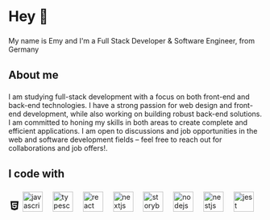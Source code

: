 <head><link href="https://unpkg.com/boxicons@2.1.4/css/boxicons.min.css">
<h1 align="left">Hey 👋</h1>

###

<p align="left">My name is Emy and I'm a Full Stack Developer & Software Engineer, from Germany</p>

###

<h2 align="left">About me</h2>

###

<p align="left">I am studying full-stack development with a focus on both front-end and back-end technologies. I have a strong passion for web design and front-end development, while also working on building robust back-end solutions. I am committed to honing my skills in both areas to create complete and efficient applications. I am open to discussions and job opportunities in the web and software development fields – feel free to reach out for collaborations and job offers!.</p>

###

<h2 align="left">I code with</h2>

###

<div align="left">
  <img src="data:image/png;base64,iVBORw0KGgoAAAANSUhEUgAAABgAAAAYCAYAAADgdz34AAAAAXNSR0IArs4c6QAAAPRJREFUSEvFlWsOAiEMhGdP5noy9WSuJ1Pnx2wKlPIwxCYaE6QfMy1lw+LYFufHXwBPAPuksgPA1e71FCwH3AHcViqwgERuAKVqxuP7xf1neBblAPoaBev1M4DQS0BRU1BxciBPgT2RNvQWfhggT6O25ZqaogtAJ961ojk22ZoVjtRusgBRgamO69a+KQATWRskwqtPN0Cn0tW3ha8BijHBP9YsygFKShA/9jJZO4uL2QIwsTbl9RBMHTSkwJtHArwqs6oYE5FFMwNvCKCLRfmtt4GJGcmQU9F6XzTbpvwdJm1N08bwHFvuVTCWtfEeTCfzNn4AAlw+GR/PZFIAAAAASUVORK5CYII=" />
  <img src="https://cdn.jsdelivr.net/gh/devicons/devicon/icons/javascript/javascript-original.svg" height="40" alt="javascript logo"  />
  <img width="12" />
  <img src="https://cdn.jsdelivr.net/gh/devicons/devicon/icons/typescript/typescript-original.svg" height="40" alt="typescript logo"  />
  <img width="12" />
  <img src="https://cdn.jsdelivr.net/gh/devicons/devicon/icons/react/react-original.svg" height="40" alt="react logo"  />
  <img width="12" />
  <img src="https://cdn.jsdelivr.net/gh/devicons/devicon/icons/nextjs/nextjs-original.svg" height="40" alt="nextjs logo"  />
  <img width="12" />
  <img src="https://cdn.jsdelivr.net/gh/devicons/devicon/icons/storybook/storybook-original.svg" height="40" alt="storybook logo"  />
  <img width="12" />
  <img src="https://cdn.jsdelivr.net/gh/devicons/devicon/icons/nodejs/nodejs-original.svg" height="40" alt="nodejs logo"  />
  <img width="12" />
  <img src="https://cdn.jsdelivr.net/gh/devicons/devicon/icons/nestjs/nestjs-plain.svg" height="40" alt="nestjs logo"  />
  <img width="12" />
  <img src="https://cdn.jsdelivr.net/gh/devicons/devicon/icons/jest/jest-plain.svg" height="40" alt="jest logo"  />
  <box-icon type='logo' name='javascript'></box-icon>
</div>

###
